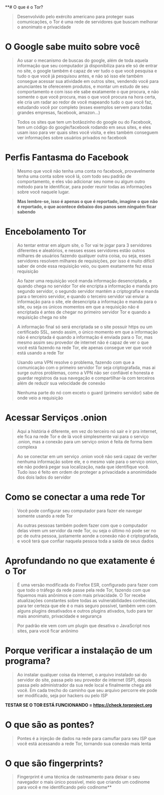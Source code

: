 **# O que é o Tor?
> Desenvolvido pelo exército americano para proteger suas comunicações, o Tor é uma rede de servidores que buscam melhorar o anonimato e privacidade

# O Google sabe muito sobre você
> Ao usar o mecanismo de buscas do google, além de toda aquela informação que seu computador já disponibiliza para ele só de entrar no site, o google também é capaz de ver tudo o que você pesquisa e tudo o que você já pesquisou antes, e não só isso ele também consegue acessar sua atividade em outros sites, vendendo você para anunciantes te oferecerem produtos, e montar um estudo de seu comportamento e com isso ele sabe exatamente o que procura, e não somente o que você procura, mas o que você procura na hora certa, ele cria um radar ao redor de você mapeando tudo o que vocẽ faz, estudando você por completo (esses exemplos servem para todas grandes empresas, facebook, amazon...)

>  Todos os sites que tem um botãozinho do google ou do Facebook, tem um código do google/facebook rodando em seus sites, e eles usam isso para ver quais sites você visita, e eles também conseguem ver informações sobre usuários privados no facebook

# Perfis Fantasma do Facebook
> Mesmo que você não tenha uma conta no facebook, provavelmente tenha uma conta sobre você lá, com todo seu padrão de comportamento, e eles vão adicionar seu nome ou algum outro método para te identificar, para poder reunir todas as informações sobre você naquele lugar.

> **Mas lembre-se, isso é apenas o que é reportado, imagine o que não é reportado, o que acontece debaixo dos panos sem ninguém ficar sabendo**

# Encebolamento Tor
> Ao tentar entrar em algum site, o Tor vai te jogar para 3 servidores diferentes e aleatórios, e nesses esses servidores estão outros milhares de usuários fazendo qualquer outra coisa, ou seja, esses servidores resolvem milhares de requisições, por isso é muito difícil saber de onde essa requisição veio, ou quem exatamente fez essa requisição

> Ao fazer uma requisição você manda informação desencriptada, e quando chega no servidor Tor ele encripta a informação e manda pro segundo servidor, o segundo servidor mantém a criptografia e manda para o terceiro servidor, e quando o terceiro servidor vai enviar a informação para o site, ele desencripta a informação e manda para o site, ou seja os únicos momentos em que a requisição não é encriptada é antes de chegar no primeiro servidor Tor e quando a requisição chega no site

> A informação final só será encriptada se o site possuir https ou um certificado SSL, sendo assim, o único momento em que a informação não é encriptada é quando a informação é enviada para o Tor, mas mesmo assim seu provedor de internet não é capaz de ver o que você está fazendo na rede Tor, ele apenas consegue ver que você está usando a rede Tor

> Usando uma VPN resolve o problema, fazendo com que a comunicação com o primeiro servidor Tor seja criptografada, mas ai surge outros problemas, como a VPN não ser confiável e honesta e guardar registros da sua navegação e compartilhar-la com terceiros além de reduzir sua velocidade de conexão

> Nenhuma parte do nó com exceto o guard (primeiro servidor) sabe de onde veio a requisição

# Acessar Serviços .onion
> Aqui a história é diferente, em vez do terceiro nó sair e ir pra internet, ele fica na rede Tor e de lá você simplesmente vai para o serviço .onion, mas a conexão para um serviço onion é feita de forma bem complexa

> Ao se conectar em um serviço .onion você não será capaz de ver/ter nenhuma informação sobre ele, e o mesmo vale para o serviço onion, ele não poderá pegar sua localização, nada que identifique vocẽ. Tudo isso é feito em ordem de proteger a privacidade a anonimidade dos dois lados do servidor

# Como se conectar a uma rede Tor
> Você pode configurar seu computador para fazer ele navegar somente usando a rede Tor

> As outras pessoas também podem fazer com que o computador delas virem um servidor da rede Tor, ou seja o último nó pode ser no pc de outra pessoa, justamente aonde a conexão não é criptografada, e você terá que confiar naquela pessoa toda a saída de seus dados

# Aprofundando no que exatamente é o Tor
> É uma versão modificada do Firefox ESR, configurado para fazer com que todo o tráfego da rede passe pela rede Tor, fazendo com que fiquemos mais anônimos e com mais privacidade. O Tor recebe atualizações constantes sobre todas as vulnerabilidades conhecidas, para ter certeza que ele é o mais seguro possível, também vem com alguns plugins desativados e outros plugins ativados, tudo para ter mais anonimato, privacidade e segurança

> Por padrão ele vem com um plugin que desativa o JavaScript nos sites, para você ficar anônimo

# Porque verificar a instalação de um programa?
> Ao instalar qualquer coisa da internet, o arquivo instalado sai do servidor do site, passa pelo seu provedor de internet (ISP), depois passa pelo administrador da sua rede local e finalmente chega até você. Em cada trecho do caminho que seu arquivo percorre ele pode ser modificado, seja por hackers ou pelo ISP

**TESTAR SE O TOR ESTÁ FUNCIONANDO = https://check.torproject.org**

# O que são as pontes?
> Pontes é a injeção de dados na rede para camuflar para seu ISP que você está acessando a rede Tor, tornando sua conexão mais lenta

# O que são fingerprints?
> Fingerprint é uma técnica de rastreamento para deixar o seu navegador o mais único possível, meio que criando um codinome para você e me identificando pelo codinome**